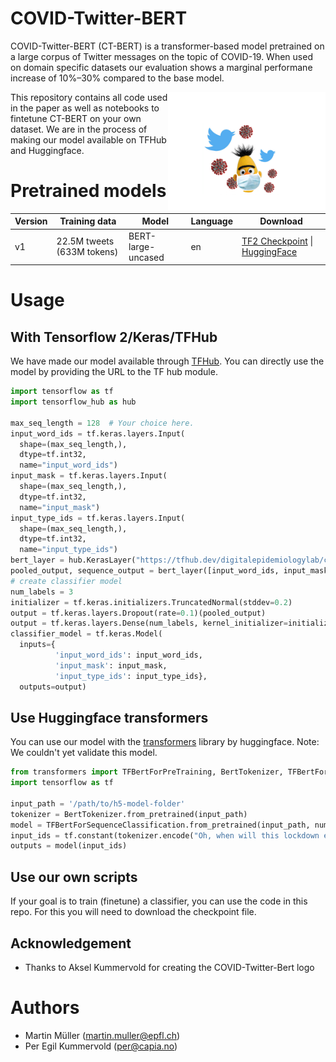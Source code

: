
# COVID-Twitter-BERT


COVID-Twitter-BERT (CT-BERT) is a transformer-based model pretrained on a large corpus of Twitter messages on the topic of COVID-19. When used on domain specific datasets our evaluation shows a marginal performane increase of 10%–30% compared to the base model.

<img align="right" width="50%" src="images/COVID-Twitter-BERT-medium.png">

This repository contains all code used in the paper as well as notebooks to fintetune CT-BERT on your own dataset. We are in the process of making our model available on TFHub and Huggingface.

# Pretrained models
| Version  | Training data | Model | Language | Download |
| -------- | ------------- | ----- | -------- | -------- |
| v1  | 22.5M tweets (633M tokens) | BERT-large-uncased | en | [TF2 Checkpoint](https://crowdbreaks-public.s3.eu-central-1.amazonaws.com/models/covid-twitter-bert/v1/checkpoint_submodel/covid-twitter-bert-v1.tar.gz) \| [HuggingFace](https://crowdbreaks-public.s3.eu-central-1.amazonaws.com/models/covid-twitter-bert/v1/huggingface/covid-twitter-bert-v1.tar.gz) |

# Usage

## With Tensorflow 2/Keras/TFHub
We have made our model available through [TFHub](). You can directly use the model by providing the URL to the TF hub module.
```python
import tensorflow as tf
import tensorflow_hub as hub

max_seq_length = 128  # Your choice here.
input_word_ids = tf.keras.layers.Input(
  shape=(max_seq_length,),
  dtype=tf.int32,
  name="input_word_ids")
input_mask = tf.keras.layers.Input(
  shape=(max_seq_length,),
  dtype=tf.int32,
  name="input_mask")
input_type_ids = tf.keras.layers.Input(
  shape=(max_seq_length,),
  dtype=tf.int32,
  name="input_type_ids")
bert_layer = hub.KerasLayer("https://tfhub.dev/digitalepidemiologylab/covid-twitter-bert/1", trainable=True)
pooled_output, sequence_output = bert_layer([input_word_ids, input_mask, input_type_ids])
# create classifier model
num_labels = 3
initializer = tf.keras.initializers.TruncatedNormal(stddev=0.2)
output = tf.keras.layers.Dropout(rate=0.1)(pooled_output)
output = tf.keras.layers.Dense(num_labels, kernel_initializer=initializer, name='output')(output)
classifier_model = tf.keras.Model(
  inputs={
          'input_word_ids': input_word_ids,
          'input_mask': input_mask,
          'input_type_ids': input_type_ids}, 
  outputs=output)
```

## Use Huggingface transformers
You can use our model with the [transformers](https://github.com/huggingface/transformers) library by huggingface. Note: We couldn't yet validate this model.
```python
from transformers import TFBertForPreTraining, BertTokenizer, TFBertForSequenceClassification
import tensorflow as tf

input_path = '/path/to/h5-model-folder'
tokenizer = BertTokenizer.from_pretrained(input_path)
model = TFBertForSequenceClassification.from_pretrained(input_path, num_labels=3)
input_ids = tf.constant(tokenizer.encode("Oh, when will this lockdown ever end?", add_special_tokens=True))[None, :]  # Batch size 1
outputs = model(input_ids)
```

## Use our own scripts
If your goal is to train (finetune) a classifier, you can use the code in this repo. For this you will need to download the checkpoint file.


## Acknowledgement
* Thanks to Aksel Kummervold for creating the COVID-Twitter-Bert logo

# Authors
* Martin Müller (martin.muller@epfl.ch)
* Per Egil Kummervold (per@capia.no)

